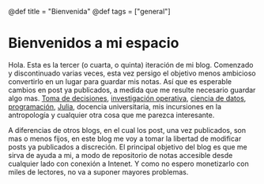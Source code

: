 @def title = "Bienvenida"
@def tags = ["general"]

# Bienvenidos a mi espacio

Hola. Esta es la tercer (o cuarta, o quinta) iteración de mi blog. Comenzado y discontinuado varias veces, esta vez persigo el objetivo menos ambicioso convertirlo en un lugar para guardar mis notas. Así que es esperable cambios en post ya publicados, a medida que me resulte necesario guardar algo mas. [Toma de decisiones](https://en.wikipedia.org/wiki/Decision-making), [investigación operativa](https://en.wikipedia.org/wiki/Operations_research), [ciencia de datos](https://en.wikipedia.org/wiki/Data_science), [programación](https://en.wikipedia.org/wiki/Computer_programming), [Julia](https://julialang.org/), docencia universitaria, mis incursiones en la antropología y cualquier otra cosa que me parezca interesante.

A diferencias de otros blogs, en el cual los post, una vez publicados, son mas o menos fijos, en este blog me voy a tomar la libertad de modificar posts ya publicados a discreción. El principal objetivo del blog es que me sirva de ayuda a mi, a modo de repositorio de notas accesible desde cualquier lado con conexión a Intenet. Y como no espero monetizarlo con miles de lectores, no va a suponer mayores problemas.

